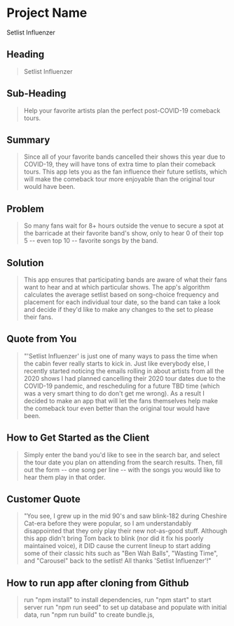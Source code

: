 # Project Name #
Setlist Influenzer

## Heading ##
  > Setlist Influenzer

## Sub-Heading ##
  > Help your favorite artists plan the perfect post-COVID-19 comeback tours.

## Summary ##
  > Since all of your favorite bands cancelled their shows this year due to COVID-19, they will have tons of extra time to plan their comeback tours. This app lets you as the fan influence their future setlists, which will make the comeback tour more enjoyable than the original tour would have been.

## Problem ##
  > So many fans wait for 8+ hours outside the venue to secure a spot at the barricade at their favorite band's show, only to hear 0 of their top 5 -- even top 10 -- favorite songs by the band.

## Solution ##
  > This app ensures that participating bands are aware of what their fans want to hear and at which particular shows. The app's algorithm calculates the average setlist based on song-choice frequency and placement for each individual tour date, so the band can take a look and decide if they'd like to make any changes to the set to please their fans.

## Quote from You ##
  >"'Setlist Influenzer' is just one of many ways to pass the time when the cabin fever really starts to kick in. Just like everybody else, I recently started noticing the emails rolling in about artists from all the 2020 shows I had planned cancelling their 2020 tour dates due to the COVID-19 pandemic, and rescheduling for a future TBD time (which was a very smart thing to do don't get me wrong). As a result I decided to make an app that will let the fans themselves help make the comeback tour even better than the original tour would have been.

## How to Get Started as the Client ##
  > Simply enter the band you'd like to see in the search bar, and select the tour date you plan on attending from the search results. Then, fill out the form -- one song per line -- with the songs you would like to hear them play in that order.

## Customer Quote ##
  > "You see, I grew up in the mid 90's and saw blink-182 during Cheshire Cat-era before they were popular, so I am understandably disappointed that they only play their new not-as-good stuff. Although this app didn't bring Tom back to blink (nor did it fix his poorly maintained voice), it DID cause the current lineup to start adding some of their classic hits such as "Ben Wah Balls", "Wasting Time", and "Carousel" back to the setlist! All thanks 'Setlist Influenzer'!"


## How to run app after cloning from Github ##
  > run "npm install" to install dependencies,
  > run "npm start" to start server
  > run "npm run seed" to set up database and populate with initial data,
  > run "npm run build" to create bundle.js,

